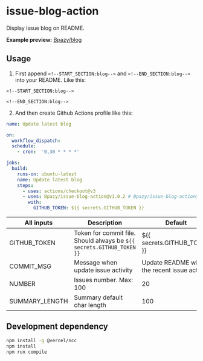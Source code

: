 # issue-blog-action
Display issue blog on README.

**Example preview:** [Bpazy/blog](https://github.com/Bpazy/blog)

## Usage
1. First append `<!--START_SECTION:blog-->` and `<!--END_SECTION:blog-->` into your README. Like this:
```
<!--START_SECTION:blog-->

<!--END_SECTION:blog-->
```
2. And then create Github Actions profile like this:
```yaml
name: Update latest blog

on:
  workflow_dispatch:
  schedule:
    - cron:  '0,30 * * * *'

jobs:
  build:
    runs-on: ubuntu-latest
    name: Update latest blog
    steps:
      - uses: actions/checkout@v3
      - uses: Bpazy/issue-blog-action@v1.0.2 # Bpazy/issue-blog-action@master for beta
        with:
          GITHUB_TOKEN: ${{ secrets.GITHUB_TOKEN }}
```

| All inputs     | Description                                                           | Default                                      |
|----------------|-----------------------------------------------------------------------|----------------------------------------------|
| GITHUB_TOKEN   | Token for commit file. Should always be `${{ secrets.GITHUB_TOKEN }}` | ${{ secrets.GITHUB_TOKEN }}                  |
| COMMIT_MSG     | Message when update issue activity                                    | Update README with the recent issue activity |
| NUMBER         | Issues number. Max: 100                                               | 20                                           |
| SUMMARY_LENGTH | Summary default char length                                           | 100                                          |

## Development dependency

```sh
npm install -g @vercel/ncc
npm install
npm run compile
```
